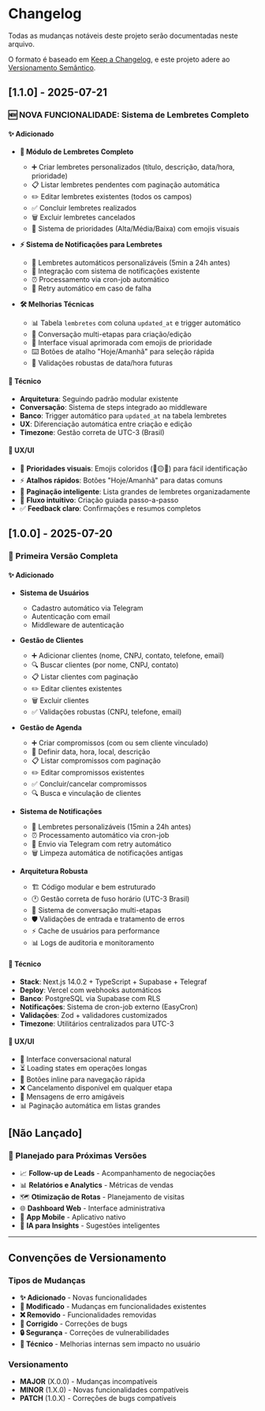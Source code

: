 # Changelog

Todas as mudanças notáveis deste projeto serão documentadas neste arquivo.

O formato é baseado em [Keep a Changelog](https://keepachangelog.com/pt-BR/1.0.0/),
e este projeto adere ao [Versionamento Semântico](https://semver.org/lang/pt-BR/).

## [1.1.0] - 2025-07-21

### 🆕 **NOVA FUNCIONALIDADE: Sistema de Lembretes Completo**

#### ✨ Adicionado
- **🔔 Módulo de Lembretes Completo**
  - ➕ Criar lembretes personalizados (título, descrição, data/hora, prioridade)
  - 📋 Listar lembretes pendentes com paginação automática
  - ✏️ Editar lembretes existentes (todos os campos)
  - ✅ Concluir lembretes realizados
  - 🗑️ Excluir lembretes cancelados
  - 🎯 Sistema de prioridades (Alta/Média/Baixa) com emojis visuais

- **⚡ Sistema de Notificações para Lembretes**
  - 🔔 Lembretes automáticos personalizáveis (5min a 24h antes)
  - 📱 Integração com sistema de notificações existente
  - ⏰ Processamento via cron-job automático
  - 🔄 Retry automático em caso de falha

- **🛠️ Melhorias Técnicas**
  - 📊 Tabela `lembretes` com coluna `updated_at` e trigger automático
  - 🔄 Conversação multi-etapas para criação/edição
  - 🎨 Interface visual aprimorada com emojis de prioridade
  - ⌨️ Botões de atalho "Hoje/Amanhã" para seleção rápida
  - 📝 Validações robustas de data/hora futuras

#### 🔧 Técnico
- **Arquitetura**: Seguindo padrão modular existente
- **Conversação**: Sistema de steps integrado ao middleware
- **Banco**: Trigger automático para `updated_at` na tabela lembretes
- **UX**: Diferenciação automática entre criação e edição
- **Timezone**: Gestão correta de UTC-3 (Brasil)

#### 🎨 UX/UI
- 🎯 **Prioridades visuais**: Emojis coloridos (🔴🟡🔵) para fácil identificação
- ⚡ **Atalhos rápidos**: Botões "Hoje/Amanhã" para datas comuns
- 📱 **Paginação inteligente**: Lista grandes de lembretes organizadamente
- 🔄 **Fluxo intuitivo**: Criação guiada passo-a-passo
- ✅ **Feedback claro**: Confirmações e resumos completos

## [1.0.0] - 2025-07-20

### 🎉 Primeira Versão Completa

#### ✨ Adicionado
- **Sistema de Usuários**
  - Cadastro automático via Telegram
  - Autenticação com email
  - Middleware de autenticação

- **Gestão de Clientes**
  - ➕ Adicionar clientes (nome, CNPJ, contato, telefone, email)
  - 🔍 Buscar clientes (por nome, CNPJ, contato)
  - 📋 Listar clientes com paginação
  - ✏️ Editar clientes existentes
  - 🗑️ Excluir clientes
  - ✅ Validações robustas (CNPJ, telefone, email)

- **Gestão de Agenda**
  - ➕ Criar compromissos (com ou sem cliente vinculado)
  - 📅 Definir data, hora, local, descrição
  - 📋 Listar compromissos com paginação
  - ✏️ Editar compromissos existentes
  - ✅ Concluir/cancelar compromissos
  - 🔍 Busca e vinculação de clientes

- **Sistema de Notificações**
  - 🔔 Lembretes personalizáveis (15min a 24h antes)
  - ⏰ Processamento automático via cron-job
  - 📱 Envio via Telegram com retry automático
  - 🗑️ Limpeza automática de notificações antigas

- **Arquitetura Robusta**
  - 🏗️ Código modular e bem estruturado
  - 🕐 Gestão correta de fuso horário (UTC-3 Brasil)
  - 🔄 Sistema de conversação multi-etapas
  - 🛡️ Validações de entrada e tratamento de erros
  - ⚡ Cache de usuários para performance
  - 📊 Logs de auditoria e monitoramento

#### 🔧 Técnico
- **Stack**: Next.js 14.0.2 + TypeScript + Supabase + Telegraf
- **Deploy**: Vercel com webhooks automáticos
- **Banco**: PostgreSQL via Supabase com RLS
- **Notificações**: Sistema de cron-job externo (EasyCron)
- **Validações**: Zod + validadores customizados
- **Timezone**: Utilitários centralizados para UTC-3

#### 🎨 UX/UI
- 🤖 Interface conversacional natural
- ⏳ Loading states em operações longas
- 📱 Botões inline para navegação rápida
- ❌ Cancelamento disponível em qualquer etapa
- 🎯 Mensagens de erro amigáveis
- 📊 Paginação automática em listas grandes

## [Não Lançado]

### 🔮 Planejado para Próximas Versões
- 📈 **Follow-up de Leads** - Acompanhamento de negociações
- 📊 **Relatórios e Analytics** - Métricas de vendas
- 🗺️ **Otimização de Rotas** - Planejamento de visitas
- 🌐 **Dashboard Web** - Interface administrativa
- 📱 **App Mobile** - Aplicativo nativo
- 🤖 **IA para Insights** - Sugestões inteligentes

---

## Convenções de Versionamento

### Tipos de Mudanças
- **✨ Adicionado** - Novas funcionalidades
- **🔄 Modificado** - Mudanças em funcionalidades existentes  
- **❌ Removido** - Funcionalidades removidas
- **🐛 Corrigido** - Correções de bugs
- **🔒 Segurança** - Correções de vulnerabilidades
- **🔧 Técnico** - Melhorias internas sem impacto no usuário

### Versionamento
- **MAJOR** (X.0.0) - Mudanças incompatíveis
- **MINOR** (1.X.0) - Novas funcionalidades compatíveis
- **PATCH** (1.0.X) - Correções de bugs compatíveis